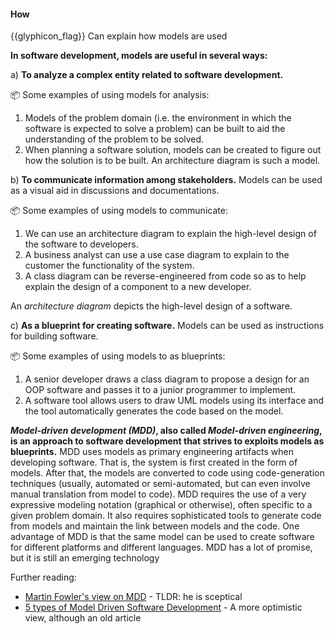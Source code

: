 <div id="title">

#### How

</div>

<span id="prereqs"></span>

<span id="outcomes">{{glyphicon_flag}} Can explain how models are used</span>

<div id="body">

**In software development, models are useful in several ways:**

a) **To analyze a complex entity related to software development.**

<tip-box>

:package: Some examples of using models for analysis:

1. Models of the problem domain (i.e. the environment in which the software is expected to solve a problem) can be built to aid the understanding of the problem to be solved.
2. When planning a software solution, models can be created to figure out how the solution is to be built. An architecture diagram is such a model.

</tip-box>

b) **To communicate information among stakeholders.**  Models can be used as a visual aid in discussions and documentations.

<tip-box>

:package: Some examples of using models to communicate:

1. We can use an <trigger trigger="click" for="modal:modelingIntro-archiDiagrams">architecture diagram</trigger> to explain the high-level design of the software to developers.
2. A business analyst can use a use case diagram to explain to the customer the functionality of the system.
3. A class diagram can be reverse-engineered from code so as to help explain the design of a component to a new developer.

</tip-box>

<modal large title="Architecture Diagrams" id="modal:modelingIntro-archiDiagrams">

An _architecture diagram_ depicts the high-level design of a software.

  <include src="../../../../book/architecture/architectureDiagrams/reading/text.md#architecture-diagram-examples"/>
</modal>

c) **As a blueprint for creating software.** Models can be used as instructions for building software.

<tip-box>

:package: Some examples of using models to as blueprints:

1. A senior developer draws a class diagram to propose a design for an OOP software and passes it to a junior programmer to implement.
2. A software tool allows users to draw UML models using its interface and the tool automatically generates the code based on the model.

</tip-box>

<tip-box>

<!-- TODO: make this an independent LO 4* -->

<panel header="Model Driven Development" type="seamless">

**_Model-driven development (MDD)_, also called _Model-driven engineering_, is an approach to software development that strives to exploits models as blueprints.** MDD uses models as primary engineering artifacts when developing software. That is, the system is first created in the form of models. After that, the models are converted to code using code-generation techniques (usually, automated or semi-automated, but can even involve manual translation from model to code). MDD requires the use of a very expressive modeling notation (graphical or otherwise), often specific to a given problem domain. It also requires sophisticated tools to generate code from models and maintain the link between models and the code. One advantage of MDD is that the same model can be used to create software for different platforms and different languages. MDD has a lot of promise, but it is still an emerging technology

Further reading:
* [Martin Fowler's view on MDD](https://martinfowler.com/bliki/ModelDrivenSoftwareDevelopment.html) - TLDR: he is sceptical
* [5 types of Model Driven Software Development](http://www.theenterprisearchitect.eu/blog/2009/03/31/5-types-of-model-driven-software-development/) - A more optimistic view, although an old article

</panel>

</tip-box>

</div>

<div id="extras">

<include src="exercises.md" />

</div>